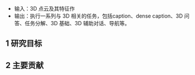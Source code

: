 - 输入：3D 点云及其特征作
- 输出：执行一系列与 3D 相关的任务，包括caption、dense caption、3D 问答、任务分解、3D 基础、3D 辅助对话、导航等。
## 1 研究目标


## 2 主要贡献